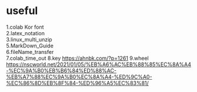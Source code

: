 # useful
 
1.colab Kor font
<br>
2.latex_notation
<br>
3.linux_multi_unzip
<br>
5.MarkDown_Guide
<br>
6.fileName_transfer
<br>
7.colab_time_out
8.key https://ahnbk.com/?p=1261
9.wheel 
https://nscworld.net/2021/01/05/%EB%A6%AC%EB%88%85%EC%8A%A4-%EC%9A%B0%EB%B6%84%ED%88%AC-%EB%A7%88%EC%9A%B0%EC%8A%A4-%ED%9C%A0-%EC%86%8D%EB%8F%84-%ED%96%A5%EC%83%81/
